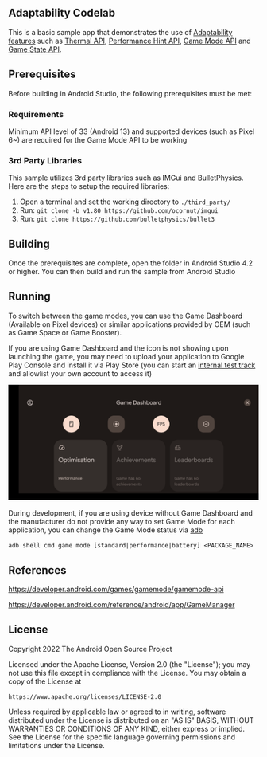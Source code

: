 ## Adaptability Codelab

This is a basic sample app that demonstrates the use of [Adaptability features](https://www.youtube.com/watch?v=_-FwUrQAsVg&t=426s) such as [Thermal API](https://developer.android.com/games/optimize/adpf), [Performance Hint API](https://developer.android.com/reference/android/os/PerformanceHintManager), [Game Mode API](https://developer.android.com/games/gamemode/gamemode-api) and [Game State API](https://developer.android.com/reference/android/app/GameState).

## Prerequisites

Before building in Android Studio, the following prerequisites must be met:

### Requirements

Minimum API level of 33 (Android 13) and supported devices (such as Pixel 6~) are required for the Game Mode API to be working

### 3rd Party Libraries

This sample utilizes 3rd party libraries such as IMGui and BulletPhysics. Here are the steps to setup the required libraries:

1. Open a terminal and set the working directory to `./third_party/`
2. Run: `git clone -b v1.80 https://github.com/ocornut/imgui`
3. Run: `git clone https://github.com/bulletphysics/bullet3`

## Building

Once the prerequisites are complete, open the folder in Android Studio 4.2 or higher. You can then build and run the sample from Android Studio

## Running

To switch between the game modes, you can use the Game Dashboard (Available on Pixel devices) or similar applications provided by OEM (such as Game Space or Game Booster).

If you are using Game Dashboard and the icon is not showing upon launching the game, you may need to upload your application to Google Play Console and install it via Play Store (you can start an [internal test track](https://support.google.com/googleplay/android-developer/answer/9844679?hl=en) and allowlist your own account to access it)

![Game Dashboard Activity](/docs/gamedashboardactivity.png?raw=true "Game Dashboard Activity")

During development, if you are using device without Game Dashboard and the manufacturer do not provide any way to set Game Mode for each application, you can change the Game Mode status via [adb](https://developer.android.com/studio/command-line/adb)

```
adb shell cmd game mode [standard|performance|battery] <PACKAGE_NAME>
```

## References

https://developer.android.com/games/gamemode/gamemode-api

https://developer.android.com/reference/android/app/GameManager

## License

Copyright 2022 The Android Open Source Project

Licensed under the Apache License, Version 2.0 (the "License"); you may not use this file except in compliance with the License. You may obtain a copy of the License at

```
https://www.apache.org/licenses/LICENSE-2.0
```

Unless required by applicable law or agreed to in writing, software distributed under the License is distributed on an "AS IS" BASIS, WITHOUT WARRANTIES OR CONDITIONS OF ANY KIND, either express or implied. See the License for the specific language governing permissions and limitations under the License.

